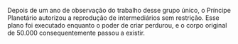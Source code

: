 ﻿Depois de um ano de observação do trabalho desse grupo único, o Príncipe Planetário autorizou a reprodução de intermediários sem restrição. Esse plano foi executado enquanto o poder de criar perdurou, e o corpo original de 50.000 consequentemente passou a existir.